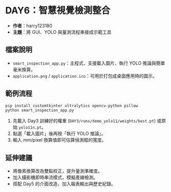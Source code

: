 ﻿# DAY6：智慧視覺檢測整合

- **作者**：harry123180
- **主題**：將 GUI、YOLO 與量測流程串接成示範工具

## 檔案說明
- `smart_inspection_app.py`：主程式，支援載入圖片、執行 YOLO 推論與簡單毫米換算。
- `application.png` / `application.ico`：可用於打包成桌面應用時的圖示。

## 範例流程
```bash
pip install customtkinter ultralytics opencv-python pillow
python smart_inspection_app.py
```
1. 先載入 Day3 訓練好的權重 (`DAY3/runs/demo_yolo11/weights/best.pt`) 或原始 `yolo11n.pt`。
2. 點選「載入圖片」後再按「執行 YOLO 推論」。
3. 輸入 mm/pixel 換算值即可估算偵測框的寬度。

## 延伸建議
- 將像素換算改為雙點校正，提升量測準確度。
- 加入攝影機即時串流模式，模擬產線檢測。
- 搭配 Day5 的介面改造，加入報表輸出與歷史紀錄。
